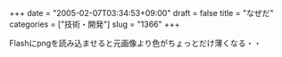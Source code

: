 +++
date = "2005-02-07T03:34:53+09:00"
draft = false
title = "なぜだ"
categories = ["技術・開発"]
slug = "1366"
+++

Flashにpngを読み込ませると元画像より色がちょっとだけ薄くなる・・
